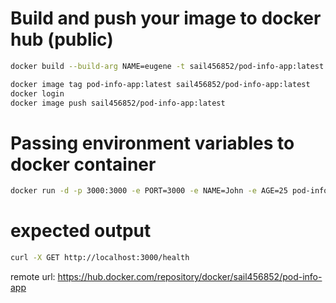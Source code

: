 # Build and push your image to docker hub (public)

```zsh
docker build --build-arg NAME=eugene -t sail456852/pod-info-app:latest .
```

```zsh
docker image tag pod-info-app:latest sail456852/pod-info-app:latest
docker login
docker image push sail456852/pod-info-app:latest
```

# Passing environment variables to docker container

```zsh
docker run -d -p 3000:3000 -e PORT=3000 -e NAME=John -e AGE=25 pod-info-app:latest
```

# expected output
```zsh
curl -X GET http://localhost:3000/health
```

remote url: https://hub.docker.com/repository/docker/sail456852/pod-info-app